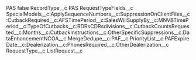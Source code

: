 <?xml version="1.0" encoding="UTF-8"?>
<CustomMetadata xmlns="http://soap.sforce.com/2006/04/metadata" xmlns:xsi="http://www.w3.org/2001/XMLSchema-instance" xmlns:xsd="http://www.w3.org/2001/XMLSchema">
    <label>PAS</label>
    <protected>false</protected>
    <values>
        <field>RecordType__c</field>
        <value xsi:type="xsd:string">PAS</value>
    </values>
    <values>
        <field>RequestTypeFields__c</field>
        <value xsi:type="xsd:string">SpecialModels__c:ApplySequenceNumbers__c:SuppressionOnClientFiles__c:CutbackRequired__c:AFSTimePeriod__c:SalesWillSupplyBy__c:MNVBTimePeriod__c:TypeOfCutbacks__c:RDRsCDRsdivisions__c:CutbackCountsRequested__c:Months__c:CutbackInstructions__c:OtherSpecificSuppressions__c:DataEnhancementNCOA__c:MergeDedupe__c:PAF__c:PriorityList__c:PAFExpireDate__c:Dealerization__c:PhonesRequired__c:OtherDealerization__c</value>
    </values>
    <values>
        <field>RequestType__c</field>
        <value xsi:type="xsd:string">ListRequest__c</value>
    </values>
</CustomMetadata>
